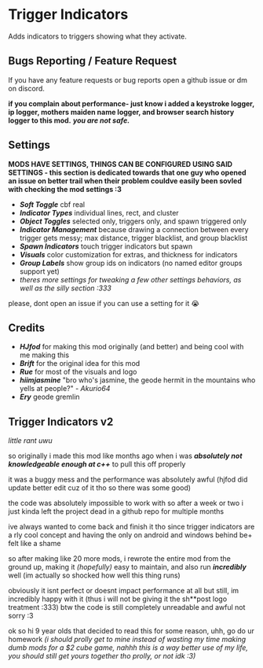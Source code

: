 # Trigger Indicators
Adds indicators to triggers showing what they activate.

## Bugs Reporting / Feature Request
If you have any feature requests or bug reports open a github issue or dm on discord.

**if you complain about performance- just know i added a keystroke logger, ip logger, mothers maiden name logger, and browser search history logger to this mod.** ***you are not safe.***

## Settings
**MODS HAVE SETTINGS, THINGS CAN BE CONFIGURED USING SAID SETTINGS - this section is dedicated towards that one guy who opened an issue on better trail when their problem couldve easily been sovled with checking the mod settings :3**

- ***Soft Toggle*** cbf real
- ***Indicator Types*** individual lines, rect, and cluster
- ***Object Toggles*** selected only, triggers only, and spawn triggered only
- ***Indicator Management*** because drawing a connection between every trigger gets messy; max distance, trigger blacklist, and group blacklist
- ***Spawn Indicators*** touch trigger indicators but spawn
- ***Visuals*** color customization for extras, and thickness for indicators
- ***Group Labels*** show group ids on indicators (no named editor groups support yet)
- *theres more settings for tweaking a few other settings behaviors, as well as the silly section :333*

please, dont open an issue if you can use a setting for it :sob:

## Credits
- ***HJfod*** for making this mod originally (and better) and being cool with me making this
- ***Brift*** for the original idea for this mod
- ***Rue*** for most of the visuals and logo
- ***hiimjasmine*** "bro who's jasmine, the geode hermit in the mountains who yells at people?" - *Akurio64*
- ***Ery*** geode gremlin

## Trigger Indicators v2
*little rant uwu*

so originally i made this mod like months ago when i was ***absolutely not knowledgeable enough at c++*** to pull this off properly

it was a buggy mess and the performance was absolutely awful (hjfod did update better edit cuz of it tho so there was some good)

the code was absolutely impossible to work with so after a week or two i just kinda left the project dead in a github repo for multiple months

ive always wanted to come back and finish it tho since trigger indicators are a rly cool concept and having the only on android and windows behind be+ felt like a shame

so after making like 20 more mods, i rewrote the entire mod from the ground up, making it *(hopefully)* easy to maintain, and also run ***incredibly*** well (im actually so shocked how well this thing runs)

obviously it isnt perfect or doesnt impact performance at all but still, im incredibly happy with it (thus i will not be giving it the sh**post logo treatment :333) btw the code is still completely unreadable and awful not sorry :3

ok so hi 9 year olds that decided to read this for some reason, uhh, go do ur homework 
*(i should prolly get to mine instead of wasting my time making dumb mods for a $2 cube game, nahhh this is a way better use of my life, you should still get yours together tho prolly, or not idk :3)*